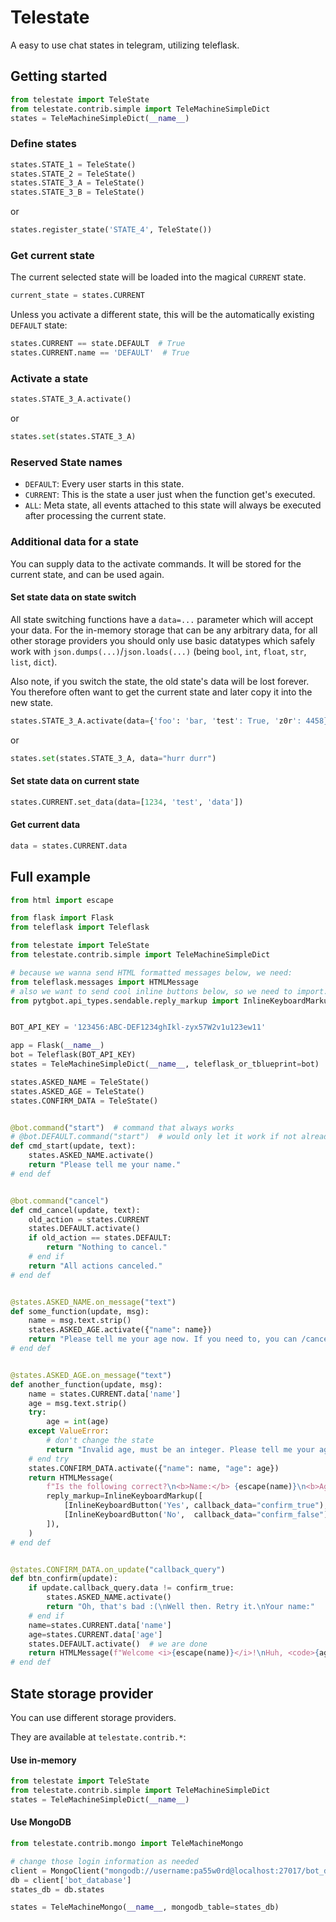 # Telestate
A easy to use chat states in telegram, utilizing teleflask.

## Getting started

```py
from telestate import TeleState
from telestate.contrib.simple import TeleMachineSimpleDict
states = TeleMachineSimpleDict(__name__)
```

### Define states
```py
states.STATE_1 = TeleState()
states.STATE_2 = TeleState()
states.STATE_3_A = TeleState()
states.STATE_3_B = TeleState()
```
or
```py
states.register_state('STATE_4', TeleState())
```

### Get current state
The current selected state will be loaded into the magical `CURRENT` state. 
```py
current_state = states.CURRENT
```
Unless you activate a different state,
this will be the automatically existing `DEFAULT` state:
```py
states.CURRENT == state.DEFAULT  # True
states.CURRENT.name == 'DEFAULT'  # True
```

### Activate a state
```py
states.STATE_3_A.activate()
```
or
```py
states.set(states.STATE_3_A)
```
### Reserved State names
- `DEFAULT`: Every user starts in this state.
- `CURRENT`: This is the state a user just when the function get's executed.
- `ALL`: Meta state, all events attached to this state will always be executed after processing the current state. 

### Additional data for a state
You can supply data to the activate commands.
It will be stored for the current state, and can be used again.

#### Set state data on state switch
All state switching functions have a `data=...` parameter which will accept your data. 
For the in-memory storage that can be any arbitrary data,
for all other storage providers you should only use basic datatypes which safely work with `json.dumps(...)`/`json.loads(...)` (being `bool`, `int`, `float`, `str`, `list`, `dict`).

Also note, if you switch the state, the old state's data will be lost forever. You therefore often want to get the current state and later copy it into the new state.  
```py
states.STATE_3_A.activate(data={'foo': 'bar, 'test': True, 'z0r': 4458})
```
or
```py
states.set(states.STATE_3_A, data="hurr durr")
```
#### Set state data on current state
```py
states.CURRENT.set_data(data=[1234, 'test', 'data'])
```

#### Get current data
```py
data = states.CURRENT.data
```

## Full example
```py
from html import escape

from flask import Flask
from teleflask import Teleflask

from telestate import TeleState
from telestate.contrib.simple import TeleMachineSimpleDict

# because we wanna send HTML formatted messages below, we need:
from teleflask.messages import HTMLMessage
# also we want to send cool inline buttons below, so we need to import:
from pytgbot.api_types.sendable.reply_markup import InlineKeyboardMarkup, InlineKeyboardButton


BOT_API_KEY = '123456:ABC-DEF1234ghIkl-zyx57W2v1u123ew11'

app = Flask(__name__)
bot = Teleflask(BOT_API_KEY)
states = TeleMachineSimpleDict(__name__, teleflask_or_tblueprint=bot)

states.ASKED_NAME = TeleState()
states.ASKED_AGE = TeleState()
states.CONFIRM_DATA = TeleState()


@bot.command("start")  # command that always works
# @bot.DEFAULT.command("start")  # would only let it work if not already in a different state
def cmd_start(update, text):
    states.ASKED_NAME.activate()
    return "Please tell me your name."
# end def


@bot.command("cancel")
def cmd_cancel(update, text):
    old_action = states.CURRENT 
    states.DEFAULT.activate()
    if old_action == states.DEFAULT:
        return "Nothing to cancel."
    # end if 
    return "All actions canceled."
# end def


@states.ASKED_NAME.on_message("text")
def some_function(update, msg):
    name = msg.text.strip()
    states.ASKED_AGE.activate({"name": name})
    return "Please tell me your age now. If you need to, you can /cancel at any time."
# end def


@states.ASKED_AGE.on_message("text")
def another_function(update, msg):
    name = states.CURRENT.data['name']
    age = msg.text.strip()
    try:
        age = int(age)
    except ValueError:
        # don't change the state
        return "Invalid age, must be an integer. Please tell me your age."
    # end try
    states.CONFIRM_DATA.activate({"name": name, "age": age})
    return HTMLMessage(
        f"Is the following correct?\n<b>Name:</b> {escape(name)}\n<b>Age:</b> {age}",
        reply_markup=InlineKeyboardMarkup([
            [InlineKeyboardButton('Yes', callback_data="confirm_true"),],
            [InlineKeyboardButton('No',  callback_data="confirm_false"),],
        ]),
    )
# end def


@states.CONFIRM_DATA.on_update("callback_query")
def btn_confirm(update):
    if update.callback_query.data != confirm_true:
        states.ASKED_NAME.activate()
        return "Oh, that's bad :(\nWell then. Retry it.\nYour name:"
    # end if
    name=states.CURRENT.data['name']
    age=states.CURRENT.data['age']
    states.DEFAULT.activate()  # we are done
    return HTMLMessage(f"Welcome <i>{escape(name)}</i>!\nHuh, <code>{age}</code> years? Dayum, you are old.")
# end def
```

 
## State storage provider
You can use different storage providers.

They are available at `telestate.contrib.*`:


#### Use in-memory
```py
from telestate import TeleState
from telestate.contrib.simple import TeleMachineSimpleDict
states = TeleMachineSimpleDict(__name__)
```

#### Use MongoDB
```py
from telestate.contrib.mongo import TeleMachineMongo

# change those login information as needed
client = MongoClient("mongodb://username:pa55w0rd@localhost:27017/bot_database")
db = client['bot_database']
states_db = db.states

states = TeleMachineMongo(__name__, mongodb_table=states_db)
```
